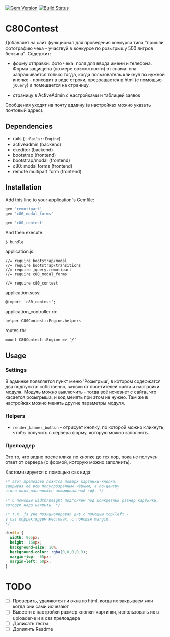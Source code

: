 [![Gem Version](https://badge.fury.io/rb/c80_contest.svg)](http://badge.fury.io/rb/c80_contest)
[![Build Status](https://travis-ci.org/c080609a/c80_contest.svg?branch=master)](https://travis-ci.org/c080609a/c80_contest)

# C80Contest

Добавляет на сайт функционал для проведения конкурса типа "пришли фотографию чека - участвуй в конкурсе по розыгрышу 500 литров бензина".
Содержит:

* форму отправки: фото чека, поля для ввода имени и телефона. Форма
защищена (по мере возможности) от спама: она запрашивается только тогда,
когда пользователь кликнул по нужной кнопке - приходит в виде строки,
превращается в html (с помощью `jQuery`) и помещается на страницу.

* страницу в ActiveAdmin с настройками и таблицей заявок

Сообщения уходят на почту админу (в настройках можно указать почтовый адрес).

## Dependencies

* rails (`::Rails::Engine`)
* activeadmin (backend)
* ckeditor (backend)
* bootstrap (frontend)
* bootstrap/modal (frontend)
* c80: modal forms (frontend)
* remote multipart form (frontend)

## Installation

Add this line to your application's Gemfile:

```ruby
gem 'remotipart'
gem 'c80_modal_forms'

gem 'c80_contest'
```

And then execute:

    $ bundle

application.js:

    //= require bootstrap/modal
    //= require bootstrap/transitions
    //= require jquery.remotipart
    //= require c80_modal_forms
    
    //= require c80_contest

application.scss:

    @import 'c80_contest';

application_controller.rb:

    helper C80Contest::Engine.helpers

routes.rb:

    mount C80Contest::Engine => '/'

## Usage

### Settings

В админке появляется пункт меню 'Розыгрыш', в котором содержатся
два подпункта: собственно, заявки от посетителей сайта и настройки
модуля. Модуль можно выключить - тогда всё исчезнет с сайта, что
касается розыгрыша, и код менять при этом не нужно. Там же в настройках
можно менять другие параметры модуля.

### Helpers

* `render_banner_button` - отрисует кнопку, по которой можно кликнуть,
чтобы получить с сервера форму, которую можно заполнить.

### Прелоадер

Это то, что видно после клика по кнопке до тех пор,
пока не получен ответ от сервера (с формой, которую можно заполнить).

Кастомизируется с помощью css вида:

```css
/* этот прелоадер ложится поверх картинки-кнопки,
закрывая её всю полупрозрачным чёрным, а по-центру
этого поля расположен анимированный гиф. */

/* С помощью width/height подгоняем под конкретный размер картинки,
которую надо накрыть. */

/* т.к. js уже позиционировал див с помощью top/left - 
в css корректируем местонах. с помощью margin.
*/

div#lo {
  width: 965px;  
  height: 160px;
  background-size: 10%;
  background-color: rgba(0,0,0,0.3);
  margin-top: -65px; 
  margin-left: 60px;
}
```

# TODO

* [ ] Проверить, удаляются ли окна из html, когда их закрываем или когда они сами исчезают
* [ ] Вывести в настройки размер кнопки-картинки, использовать их в uploader-е и в css прелоадера
* [ ] Дописать тесты
* [ ] Допилить Readme